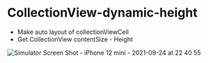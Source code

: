 # CollectionView-dynamic-height
- Make auto layout of collectionViewCell
- Get CollectionView contentSize - Height

![Simulator Screen Shot - iPhone 12 mini - 2021-09-24 at 22 40 55](https://user-images.githubusercontent.com/74533014/134703082-baa0ad3e-7f29-4add-bde6-f2808de3de8e.png)
